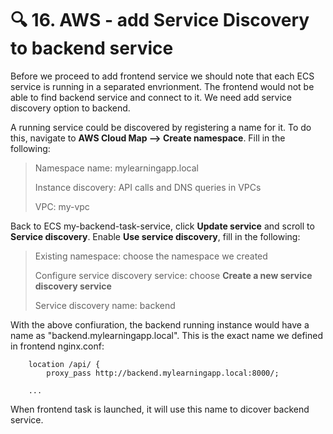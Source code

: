 # 🔍 16. AWS - add Service Discovery to backend service

Before we proceed to add frontend service we should note that each ECS service is running in a separated envrionment. The frontend would not be able to find backend service and connect to it. We need add service discovery option to backend.

A running service could be discovered by registering a name for it. To do this, navigate to **AWS Cloud Map --> Create namespace**. Fill in the following:

>Namespace name: mylearningapp.local
>
>Instance discovery: API calls and DNS queries in VPCs
>
>VPC: my-vpc

Back to ECS my-backend-task-service, click **Update service** and scroll to **Service discovery**. Enable **Use service discovery**, fill in the following:

>Existing namespace: choose the namespace we created
>
>Configure service discovery service: choose **Create a new service discovery service**
>
>Service discovery name: backend

With the above confiuration, the backend running instance would have a name as "backend.mylearningapp.local". This is the exact name we defined in frontend nginx.conf:

```
    location /api/ {
        proxy_pass http://backend.mylearningapp.local:8000/;

    ...
```

When frontend task is launched, it will use this name to dicover backend service.